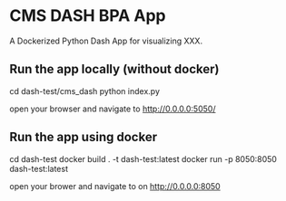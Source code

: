 # CMS DASH BPA App

A Dockerized Python Dash App for visualizing XXX.

## Run the app locally (without docker)
cd dash-test/cms_dash
python index.py

open your browser and navigate to http://0.0.0.0:5050/

##   Run the app using docker
cd dash-test
docker build . -t dash-test:latest
docker run -p 8050:8050 dash-test:latest

open your brower and navigate to on http://0.0.0.0:8050